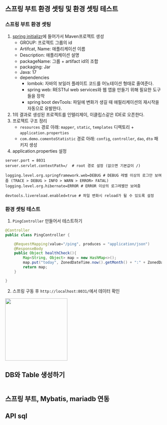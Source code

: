 ##  스프링 부트 환경 셋팅 및 환경 셋팅 테스트
### 스프링 부트 환경 셋팅
1. [spring initializr](https://start.spring.io/ )에 들어가서 Maven프로젝트 생성
    - GROUP: 프로젝트 그룹의 id
    - Artifcat, Name: 애플리케이션 이름
    - Description: 애플리케이션 설명
    - packageName: 그룹 + artifact id의 조합
    - packaging: Jar
    - Java: 17
    - dependencies
        - lombok: 자바의 보일러 플레이트 코드를 어노테이션 형태로 줄여준다.
        - spring web: RESTful web services와 웹 앱을 만들기 위해 필요한 도구들을 장착
        - spring boot devTools: 파일에 변화가 생길 때 애필리케이션의 재시작을 자동으로 유발한다.
2. 1의 결과로 생성된 프로젝트를 인텔리제이, 이클립스같은 IDE로 오픈한다.
3. 프로젝트 구조 정리
    - `resources` 경로 아래: `mapper`, `static`, `templates` 디렉토리 + `application.properties`
    - `com.demo.comentoStatistic` 경로 아래: `config`, `controller`, `dao`, `dto` 패키지 생성
4. application.properties 설정
```application.properteis
server.port = 8031
server.servlet.contextPath=/  # root 경로 설정 (없으면 기본값이 /)

logging.level.org.springframework.web=DEBUG # DEBUG 레벨 이상의 로그만 보여줌 (TRACE > DEBUG > INFO > WARN > ERROR> FATAL)
logging.level.org.hibernate=ERROR # ERROR 이상의 로그레벨만 보여줌

devtools.livereload.enabled=true # 파일 변화시 reload가 될 수 있도록 설정
```
### 환경 셋팅 테스트
1. `PingController` 만들어서 테스트하기
```java
@Controller
public class PingController {

    @RequestMapping(value="/ping", produces = "application/json")
    @ResponseBody
    public Object healthCheck(){
        Map<String, Object> map = new HashMap<>();
        map.put("today", ZonedDateTime.now().getMonth() + ":" + ZonedDateTime.now().getDayOfMonth());
        return map;
    }

}
```
2. 스프링 구동 후 `http://localhost:8031/`에서 데이터 확인
<img src='' width='200' height='200' />

## DB와 Table 생성하기
```sql

```

## 스프링 부트, Mybatis, mariadb 연동

## API sql
